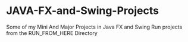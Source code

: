 # JAVA-FX-and-Swing-Projects
Some of my Mini And Major Projects in Java FX and Swing
Run projects from the RUN_FROM_HERE Directory
